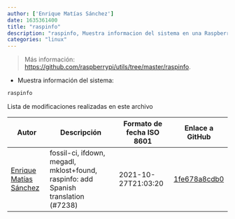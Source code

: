 ```yaml
---
author: ['Enrique Matías Sánchez']
date: 1635361400
title: "raspinfo"
description: "raspinfo, Muestra informacion del sistema en una Raspberry Pi."
categories: "linux"
---
```

> Más información: <https://github.com/raspberrypi/utils/tree/master/raspinfo>.

- Muestra información del sistema:

```bash
raspinfo
```
Lista de modificaciones realizadas en este archivo


Autor | Descripción | Formato de fecha ISO 8601 | Enlace a GitHub
------|-----|-----|-----
[Enrique Matías Sánchez](mailto:cronopios@gmail.com) | fossil-ci, ifdown, megadl, mklost+found, raspinfo: add Spanish translation (#7238) | 2021-10-27T21:03:20 | [1fe678a8cdb0](https://github.com/tldr-pages/tldr/commit/1fe678a8cdb0a144197656e9a85913fc98acb46f)

